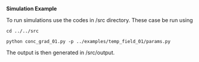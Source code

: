 __Simulation Example__

To run simulations use the codes in /src directory.  These case be run using

`cd ../../src`

`python conc_grad_01.py -p ../examples/temp_field_01/params.py`

The output is then generated in /src/output. 








